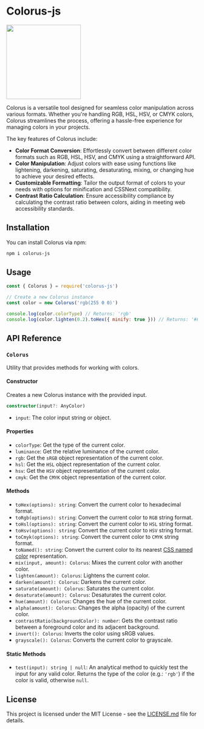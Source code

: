# Colorus-js

<img src="https://raw.githubusercontent.com/supitsdu/colorus-js/main/favicon.svg" width="196">

Colorus is a versatile tool designed for seamless color manipulation across various formats. Whether you're handling RGB, HSL, HSV, or CMYK colors, Colorus streamlines the process, offering a hassle-free experience for managing colors in your projects.

The key features of Colorus include:

- **Color Format Conversion**: Effortlessly convert between different color formats such as RGB, HSL, HSV, and CMYK using a straightforward API.
- **Color Manipulation**: Adjust colors with ease using functions like lightening, darkening, saturating, desaturating, mixing, or changing hue to achieve your desired effects.
- **Customizable Formatting**: Tailor the output format of colors to your needs with options for minification and CSSNext compatibility.
- **Contrast Ratio Calculation**: Ensure accessibility compliance by calculating the contrast ratio between colors, aiding in meeting web accessibility standards.

## Installation

You can install Colorus via npm:

```sh
npm i colorus-js
```

## Usage

```js
const { Colorus } = require('colorus-js')

// Create a new Colorus instance
const color = new Colorus('rgb(255 0 0)')

console.log(color.colorType) // Returns: 'rgb'
console.log(color.lighten(0.2).toHex({ minify: true })) // Returns: '#F33'
```

## API Reference

### `Colorus`

Utility that provides methods for working with colors.

#### Constructor

Creates a new Colorus instance with the provided input.

```ts
constructor(input?: AnyColor)
```

- `input`: The color input string or object.

#### Properties

- `colorType`: Get the type of the current color.
- `luminance`: Get the relative luminance of the current color.
- `rgb`: Get the `sRGB` object representation of the current color.
- `hsl`: Get the `HSL` object representation of the current color.
- `hsv`: Get the `HSV` object representation of the current color.
- `cmyk`: Get the `CMYK` object representation of the current color.

#### Methods

- `toHex(options): string`: Convert the current color to hexadecimal format.
- `toRgb(options): string`: Convert the current color to `RGB` string format.
- `toHsl(options): string`: Convert the current color to `HSL` string format.
- `toHsv(options): string`: Convert the current color to `HSV` string format.
- `toCmyk(options): string`: Convert the current color to `CMYK` string format.
- `toNamed(): string`: Convert the current color to its nearest [CSS named color](https://www.w3.org/TR/css-color-4/#named-colors) representation.
- `mix(input, amount): Colorus`: Mixes the current color with another color.
- `lighten(amount): Colorus`: Lightens the current color.
- `darken(amount): Colorus`: Darkens the current color.
- `saturate(amount): Colorus`: Saturates the current color.
- `desaturate(amount): Colorus`: Desaturates the current color.
- `hue(amount): Colorus`: Changes the hue of the current color.
- `alpha(amount): Colorus`: Changes the alpha (opacity) of the current color.
- `contrastRatio(backgroundColor): number`: Gets the contrast ratio between a foreground color and its adjacent background.
- `invert(): Colorus`: Inverts the color using sRGB values.
- `grayscale(): Colorus`: Converts the current color to grayscale.

#### Static Methods

- `test(input): string | null`: An analytical method to quickly test the input for any valid color. Returns the type of the color (e.g.: `'rgb'`) if the color is valid, otherwise `null`.

## License

This project is licensed under the MIT License - see the [LICENSE.md](LICENSE.md) file for details.
